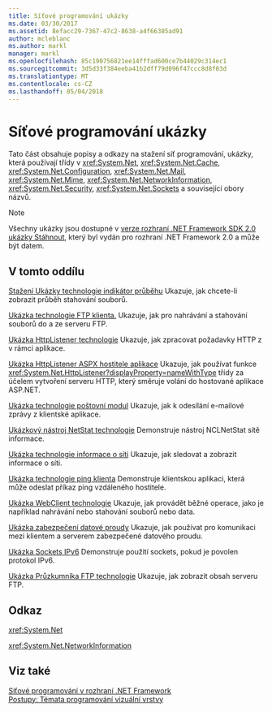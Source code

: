 ```yaml
---
title: Síťové programování ukázky
ms.date: 03/30/2017
ms.assetid: 8efacc29-7367-47c2-8638-a4f66385ad91
author: mcleblanc
ms.author: markl
manager: markl
ms.openlocfilehash: 85c190756821ee14fffad600ce7b44029c314ec1
ms.sourcegitcommit: 3d5d33f384eeba41b2dff79d096f47ccc8d8f03d
ms.translationtype: MT
ms.contentlocale: cs-CZ
ms.lasthandoff: 05/04/2018
---
```

# <a name="network-programming-samples"></a>Síťové programování ukázky
Tato část obsahuje popisy a odkazy na stažení síť programování, ukázky, která používají třídy v <xref:System.Net>, <xref:System.Net.Cache>, <xref:System.Net.Configuration>, <xref:System.Net.Mail>, <xref:System.Net.Mime>, <xref:System.Net.NetworkInformation>, <xref:System.Net.Security>, <xref:System.Net.Sockets> a související obory názvů. 
  
> [!NOTE]
> Všechny ukázky jsou dostupné v [verze rozhraní .NET Framework SDK 2.0 ukázky Stáhnout](https://www.microsoft.com/en-us/download/confirmation.aspx?id=22181), který byl vydán pro rozhraní .NET Framework 2.0 a může být datem.

## <a name="in-this-section"></a>V tomto oddílu  
 [Stažení Ukázky technologie indikátor průběhu](https://msdn.microsoft.com/en-us/library/t8w6294a(v=vs.85).aspx)  
 Ukazuje, jak chcete-li zobrazit průběh stahování souborů.  
  
 [Ukázka technologie FTP klienta.](https://msdn.microsoft.com/en-us/library/b7810t5c(v=vs.85).aspx)  
 Ukazuje, jak pro nahrávání a stahování souborů do a ze serveru FTP.  
  
 [Ukázka HttpListener technologie](https://msdn.microsoft.com/en-us/library/y7cbb2y2(v=vs.85).aspx)  
 Ukazuje, jak zpracovat požadavky HTTP z v rámci aplikace.  
 
 [Ukázka HttpListener ASPX hostitele aplikace](https://docs.microsoft.com/en-us/previous-versions/visualstudio/visual-studio-2008/dd767375(v%3dvs.90))   
 Ukazuje, jak používat funkce <xref:System.Net.HttpListener?displayProperty=nameWithType> třídy za účelem vytvoření serveru HTTP, který směruje volání do hostované aplikace ASP.NET.
  
 [Ukázka technologie poštovní modul](https://msdn.microsoft.com/en-us/library/whw7xbk2(v=vs.85).aspx)  
 Ukazuje, jak k odesílání e-mailové zprávy z klientské aplikace.  
  
 [Ukázkový nástroj NetStat technologie](https://msdn.microsoft.com/en-us/library/ks32hs88(v=vs.85).aspx)  
 Demonstruje nástroj NCLNetStat sítě informace.  
  
 [Ukázka technologie informace o síti](https://msdn.microsoft.com/en-us/library/2xatedhd(v=vs.85).aspx)  
 Ukazuje, jak sledovat a zobrazit informace o síti.  
  
 [Ukázka technologie ping klienta](https://msdn.microsoft.com/en-us/library/5253acs7(v=vs.85).aspx)  
 Demonstruje klientskou aplikaci, která může odeslat příkaz ping vzdáleného hostitele.  
  
 [Ukázka WebClient technologie](https://msdn.microsoft.com/en-us/library/fxk992zc(v=vs.85).aspx)  
 Ukazuje, jak provádět běžné operace, jako je například nahrávání nebo stahování souborů nebo data.  
  
 [Ukázka zabezpečení datové proudy](https://msdn.microsoft.com/en-us/library/ms180980(v=vs.85).aspx)  
 Ukazuje, jak používat pro komunikaci mezi klientem a serverem zabezpečené datového proudu.  
  
 [Ukázka Sockets IPv6](https://msdn.microsoft.com/en-us/library/ms180981(v=vs.85).aspx)  
 Demonstruje použití sockets, pokud je povolen protokol IPv6.  
  
 [Ukázka Průzkumníka FTP technologie](https://msdn.microsoft.com/en-us/library/ms233623(v=vs.85).aspx)  
 Ukazuje, jak zobrazit obsah serveru FTP.  
  
  
## <a name="reference"></a>Odkaz  
 <xref:System.Net>  
  
 <xref:System.Net.NetworkInformation>  
  
## <a name="see-also"></a>Viz také  
 [Síťové programování v rozhraní .NET Framework](../../../docs/framework/network-programming/index.md)  
 [Postupy: Témata programování vizuální vrstvy](../../../docs/framework/network-programming/network-programming-how-to-topics.md)  
